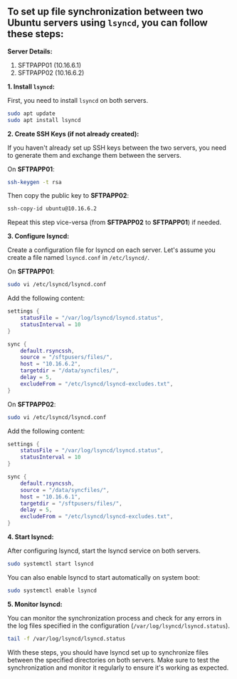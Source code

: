 ## To set up file synchronization between two Ubuntu servers using `lsyncd`, you can follow these steps:

**Server Details:**
1. SFTPAPP01 (10.16.6.1)
2. SFTPAPP02 (10.16.6.2)

**1. Install `lsyncd`:**

First, you need to install `lsyncd` on both servers.

```bash
sudo apt update
sudo apt install lsyncd
```
**2. Create SSH Keys (if not already created):**

If you haven't already set up SSH keys between the two servers, you need to generate them and exchange them between the servers.

On **SFTPAPP01**:

```bash
ssh-keygen -t rsa
```
Then copy the public key to **SFTPAPP02**:

```bash
ssh-copy-id ubuntu@10.16.6.2
```
Repeat this step vice-versa (from **SFTPAPP02** to **SFTPAPP01**) if needed.

**3. Configure lsyncd:**

Create a configuration file for lsyncd on each server. Let's assume you create a file named `lsyncd.conf` in `/etc/lsyncd/`.

On **SFTPAPP01**:

```bash
sudo vi /etc/lsyncd/lsyncd.conf
```
Add the following content:

```lua
settings {
    statusFile = "/var/log/lsyncd/lsyncd.status",
    statusInterval = 10
}

sync {
    default.rsyncssh,
    source = "/sftpusers/files/",
    host = "10.16.6.2",
    targetdir = "/data/syncfiles/",
    delay = 5,
    excludeFrom = "/etc/lsyncd/lsyncd-excludes.txt",
}
```
On **SFTPAPP02**:

```bash
sudo vi /etc/lsyncd/lsyncd.conf
```
Add the following content:

```lua
settings {
    statusFile = "/var/log/lsyncd/lsyncd.status",
    statusInterval = 10
}

sync {
    default.rsyncssh,
    source = "/data/syncfiles/",
    host = "10.16.6.1",
    targetdir = "/sftpusers/files/",
    delay = 5,
    excludeFrom = "/etc/lsyncd/lsyncd-excludes.txt",
}
```

**4. Start lsyncd:**

After configuring lsyncd, start the lsyncd service on both servers.

```bash
sudo systemctl start lsyncd
```

You can also enable lsyncd to start automatically on system boot:

```bash
sudo systemctl enable lsyncd
```
**5. Monitor lsyncd:**

You can monitor the synchronization process and check for any errors in the log files specified in the configuration (`/var/log/lsyncd/lsyncd.status`).

```bash
tail -f /var/log/lsyncd/lsyncd.status
```

With these steps, you should have lsyncd set up to synchronize files between the specified directories on both servers. Make sure to test the synchronization and monitor it regularly to ensure it's working as expected.

